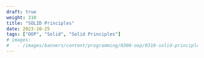 ```yaml
---
draft: true
weight: 310
title: "SOLID Principles"
date: 2023-10-25
tags: ["OOP", "Solid", "Solid Principles"]
# images:
#   - /images/banners/content/programming/0300-oop/0310-solid-principlespng
---
```

